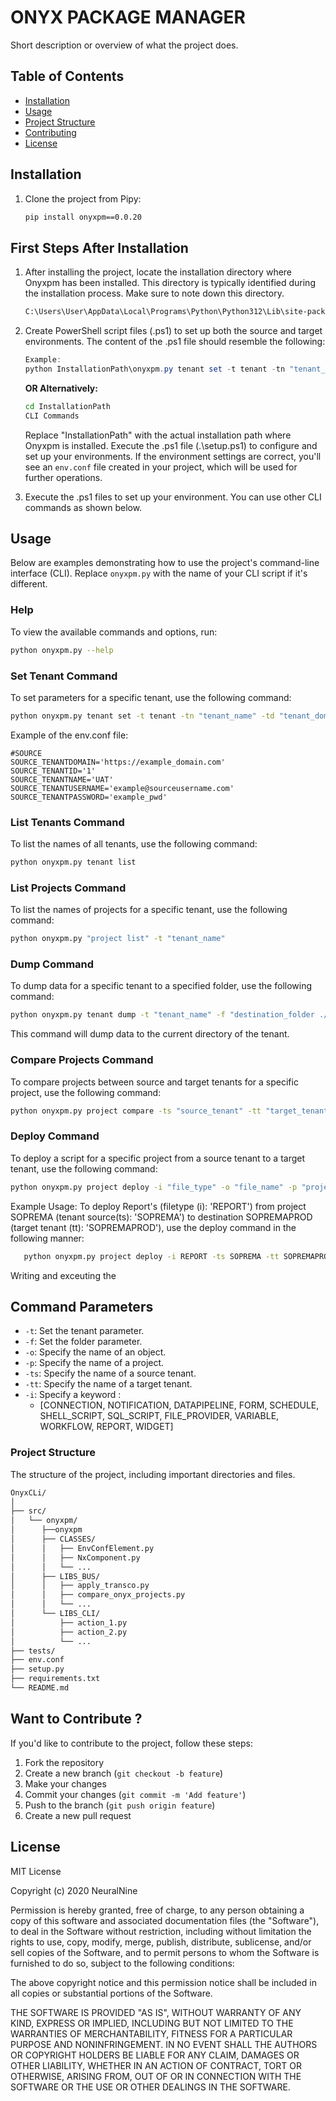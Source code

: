 # ONYX PACKAGE MANAGER

Short description or overview of what the project does.

## Table of Contents

- [Installation](#installation)
- [Usage](#usage)
- [Project Structure](#project-structure)
- [Contributing](#contributing)
- [License](#license)

## Installation

1. Clone the project from Pipy:

   ```sh
   pip install onyxpm==0.0.20
   ````

## First Steps After Installation

1. After installing the project, locate the installation directory where Onyxpm has been installed. This directory is typically identified during the installation process. Make sure to note down this directory.

    ```sh
    C:\Users\User\AppData\Local\Programs\Python\Python312\Lib\site-packages\onyxpm\onyxpm.py
    ```

2. Create PowerShell script files (.ps1) to set up both the source and target environments. The content of the .ps1 file should resemble the following:

    ```powershell
    Example:
    python InstallationPath\onyxpm.py tenant set -t tenant -tn "tenant_name" -td "tenant_domain" -tu "tenant_username" -tp "tenant_password" -ti "tenant_id"
    ```
   
   **OR Alternatively:**

    ```sh
    cd InstallationPath
    CLI Commands
    ```

    Replace "InstallationPath" with the actual installation path where Onyxpm is installed. Execute the .ps1 file (.\setup.ps1) to configure and set up your environments. If the environment settings are correct, you'll see an `env.conf` file created in your project, which will be used for further operations.



3. Execute the .ps1 files to set up your environment. You can use other CLI commands as shown below.


## Usage

Below are examples demonstrating how to use the project's command-line interface (CLI). Replace `onyxpm.py` with the name of your CLI script if it's different.

### Help

To view the available commands and options, run:

   ```sh
   python onyxpm.py --help
   ```
### Set Tenant Command
To set parameters for a specific tenant, use the following command:

   ```sh
   python onyxpm.py tenant set -t tenant -tn "tenant_name" -td "tenant_domaine" -tu "tenant_username" -tp "tenant_password" -ti "tenant_id"
   ```
Example of the env.conf file:
```
#SOURCE
SOURCE_TENANTDOMAIN='https://example_domain.com'
SOURCE_TENANTID='1'
SOURCE_TENANTNAME='UAT'
SOURCE_TENANTUSERNAME='example@sourceusername.com'
SOURCE_TENANTPASSWORD='example_pwd'
```


### List Tenants Command
To list the names of all tenants, use the following command:
   ```sh
   python onyxpm.py tenant list
  ```

### List Projects Command
To list the names of projects for a specific tenant, use the following command:
   ```sh
   python onyxpm.py "project list" -t "tenant_name"
  ```

### Dump Command
To dump data for a specific tenant to a specified folder, use the following command:
   ```sh
   python onyxpm.py tenant dump -t "tenant_name" -f "destination_folder ./directory"
  ```
This command will dump data to the current directory of the tenant.

### Compare Projects Command
To compare projects between source and target tenants for a specific project, use the following command:
   ```sh
   python onyxpm.py project compare -ts "source_tenant" -tt "target_tenant" -p "project_name" 
  ```

### Deploy Command
To deploy a script for a specific project from a source tenant to a target tenant, use the following command:
   ```sh
   python onyxpm.py project deploy -i "file_type" -o "file_name" -p "project_name" -ts tenant_source -tt tenant_target
  ```
Example Usage:
To deploy Report's (filetype (i): 'REPORT') from project SOPREMA (tenant source(ts): 'SOPREMA') to destination SOPREMAPROD (target tenant (tt): 'SOPREMAPROD'), use the deploy command in the following manner:

```sh
   python onyxpm.py project deploy -i REPORT -ts SOPREMA -tt SOPREMAPROD -p Démonstration
  ```


Writing and exceuting the

## Command Parameters

- `-t`: Set the tenant parameter.
- `-f`: Set the folder parameter.
- `-o`: Specify the name of an object.
- `-p`: Specify the name of a project.
- `-ts`: Specify the name of a source tenant.
- `-tt`: Specify the name of a target tenant.
- `-i`: Specify a keyword : 
  - [CONNECTION, NOTIFICATION, DATAPIPELINE, FORM, SCHEDULE, SHELL_SCRIPT, SQL_SCRIPT, FILE_PROVIDER, VARIABLE, WORKFLOW, REPORT, WIDGET]


### Project Structure
The structure of the project, including important directories and files.
   ```sh
   OnyxCLi/
   │
   ├── src/
   │   └── onyxpm/
   │      ├──onyxpm
   │      ├── CLASSES/
   │      │   ├── EnvConfElement.py
   │      │   ├── NxComponent.py
   │      │   └── ...
   │      ├── LIBS_BUS/
   │      │   ├── apply_transco.py
   │      │   ├── compare_onyx_projects.py
   │      │   └── ...
   │      └── LIBS_CLI/
   │          ├── action_1.py
   │          ├── action_2.py
   │          └── ...
   ├── tests/
   ├── env.conf
   ├── setup.py
   ├── requirements.txt
   └── README.md
   ```
## Want to Contribute ?

If you'd like to contribute to the project, follow these steps:

1. Fork the repository
2. Create a new branch (`git checkout -b feature`)
3. Make your changes
4. Commit your changes (`git commit -m 'Add feature'`)
5. Push to the branch (`git push origin feature`)
6. Create a new pull request

## License
MIT License

Copyright (c) 2020 NeuralNine

Permission is hereby granted, free of charge, to any person obtaining a copy
of this software and associated documentation files (the "Software"), to deal
in the Software without restriction, including without limitation the rights
to use, copy, modify, merge, publish, distribute, sublicense, and/or sell
copies of the Software, and to permit persons to whom the Software is
furnished to do so, subject to the following conditions:

The above copyright notice and this permission notice shall be included in all
copies or substantial portions of the Software.

THE SOFTWARE IS PROVIDED "AS IS", WITHOUT WARRANTY OF ANY KIND, EXPRESS OR
IMPLIED, INCLUDING BUT NOT LIMITED TO THE WARRANTIES OF MERCHANTABILITY,
FITNESS FOR A PARTICULAR PURPOSE AND NONINFRINGEMENT. IN NO EVENT SHALL THE
AUTHORS OR COPYRIGHT HOLDERS BE LIABLE FOR ANY CLAIM, DAMAGES OR OTHER
LIABILITY, WHETHER IN AN ACTION OF CONTRACT, TORT OR OTHERWISE, ARISING FROM,
OUT OF OR IN CONNECTION WITH THE SOFTWARE OR THE USE OR OTHER DEALINGS IN THE
SOFTWARE.